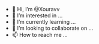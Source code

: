 - 👋 Hi, I’m @Xouravv
- 👀 I’m interested in ...
- 🌱 I’m currently learning ...
- 💞️ I’m looking to collaborate on ...
- 📫 How to reach me ...

<!---
Xouravv/Xouravv is a ✨ special ✨ repository because its `README.md` (this file) appears on your GitHub profile.
You can click the Preview link to take a look at your changes.
--->
